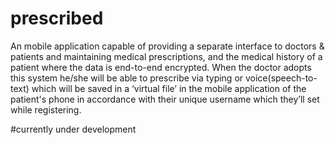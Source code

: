 # prescribed

An mobile application capable of providing a separate interface to doctors & patients and  maintaining medical prescriptions, and the medical history of a patient where the data is end-to-end encrypted.
When the doctor adopts this system he/she will be able to prescribe via typing or voice(speech-to-text) which will be saved in a ‘virtual file’ in the mobile application of the patient's phone in accordance with their unique username which they’ll set while registering.

#currently under development

